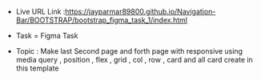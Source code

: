 - Live URL Link :https://jayparmar89800.github.io/Navigation-Bar/BOOTSTRAP/bootstrap_figma_task_1/index.html

 * Task = Figma Task

 - Topic :  Make last Second page and forth page  with responsive using media query , position , flex , grid , col , row , card and all card create in this template
 
